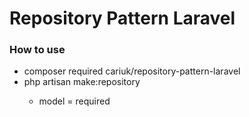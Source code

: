 # Repository Pattern Laravel

### How to use
- composer required cariuk/repository-pattern-laravel
- php artisan make:repository <model>
  - model = required